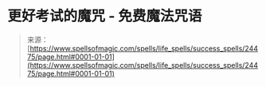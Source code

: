 <!--yml

category: 未分类

date: 2024-06-12 19:10:22

-->

# 更好考试的魔咒 - 免费魔法咒语

> 来源：[https://www.spellsofmagic.com/spells/life_spells/success_spells/24475/page.html#0001-01-01](https://www.spellsofmagic.com/spells/life_spells/success_spells/24475/page.html#0001-01-01)

